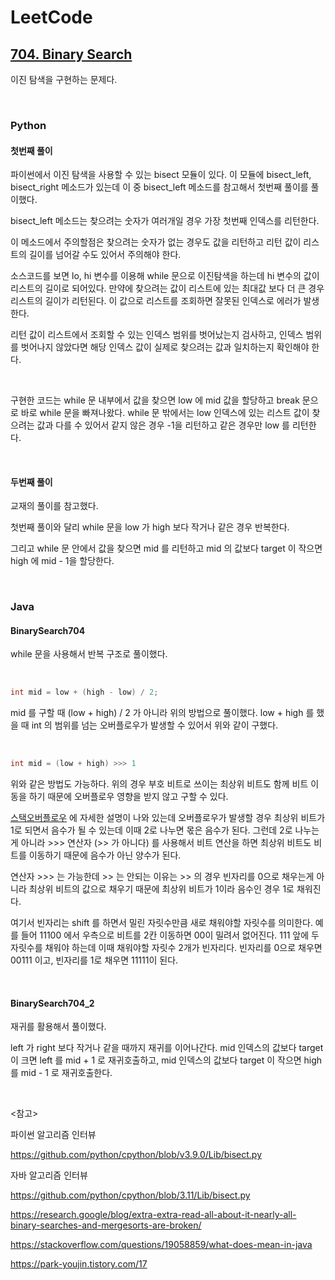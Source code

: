 # LeetCode

## [704. Binary Search](https://leetcode.com/problems/binary-search/)

이진 탐색을 구현하는 문제다.

<br>

### Python

#### 첫번째 풀이

파이썬에서 이진 탐색을 사용할 수 있는 bisect 모듈이 있다. 이 모듈에 bisect_left, bisect_right 메소드가 있는데 이 중 bisect_left 메소드를 참고해서 첫번째 풀이를 풀이했다.

bisect_left 메소드는 찾으려는 숫자가 여러개일 경우 가장 첫번째 인덱스를 리턴한다. 

이 메소드에서 주의할점은 찾으려는 숫자가 없는 경우도 값을 리턴하고 리턴 값이 리스트의 길이를 넘어갈 수도 있어서 주의해야 한다.

소스코드를 보면 lo, hi 변수를 이용해 while 문으로 이진탐색을 하는데 hi 변수의 값이 리스트의 길이로 되어있다. 만약에 찾으려는 값이 리스트에 있는 최대값 보다 더 큰 경우 리스트의 길이가 리턴된다. 이 값으로 리스트를 조회하면 잘못된 인덱스로 에러가 발생한다.

리턴 값이 리스트에서 조회할 수 있는 인덱스 범위를 벗어났는지 검사하고, 인덱스 범위를 벗어나지 않았다면 해당 인덱스 값이 실제로 찾으려는 값과 일치하는지 확인해야 한다.

<br>

구현한 코드는 while 문 내부에서 값을 찾으면 low 에 mid 값을 할당하고 break 문으로 바로 while 문을 빠져나왔다. while 문 밖에서는 low 인덱스에 있는 리스트 값이 찾으려는 값과 다를 수 있어서 같지 않은 경우 -1을 리턴하고 같은 경우만 low 를 리턴한다.

<br>

#### 두번째 풀이

교재의 풀이를 참고했다.

첫번째 풀이와 달리 while 문을 low 가 high 보다 작거나 같은 경우 반복한다. 

그리고 while 문 안에서 값을 찾으면 mid 를 리턴하고 mid 의 값보다 target 이 작으면 high 에 mid - 1을 할당한다.

<br>

### Java

#### BinarySearch704

while 문을 사용해서 반복 구조로 풀이했다.

<br>

```java
int mid = low + (high - low) / 2;
```

mid 를 구할 때 (low + high) / 2 가 아니라 위의 방법으로 풀이했다. low + high 를 했을 때 int 의 범위를 넘는 오버플로우가 발생할 수 있어서 위와 같이 구했다.

<br>

```java
int mid = (low + high) >>> 1
```

위와 같은 방법도 가능하다. 위의 경우 부호 비트로 쓰이는 최상위 비트도 함께 비트 이동을 하기 때문에 오버플로우 영향을 받지 않고 구할 수 있다.

[스택오버플로우](https://stackoverflow.com/questions/19058859/what-does-mean-in-java) 에 자세한 설명이 나와 있는데 오버플로우가 발생할 경우 최상위 비트가 1로 되면서 음수가 될 수 있는데 이때 2로 나누면 몫은 음수가 된다. 그런데 2로 나누는게 아니라 >>> 연산자 (>> 가 아니다) 를 사용해서 비트 연산을 하면 최상위 비트도 비트를 이동하기 때문에 음수가 아닌 양수가 된다.

연산자 >>> 는 가능한데 >> 는 안되는 이유는 >> 의 경우 빈자리를 0으로 채우는게 아니라 최상위 비트의 값으로 채우기 때문에 최상위 비트가 1이라 음수인 경우 1로 채워진다. 

여기서 빈자리는 shift 를 하면서 밀린 자릿수만큼 새로 채워야할 자릿수를 의미한다. 예를 들어 11100 에서 우측으로 비트를 2칸 이동하면 00이 밀려서 없어진다. 111 앞에 두 자릿수를 채워야 하는데 이때 채워야할 자릿수 2개가 빈자리다. 빈자리를 0으로 채우면 00111 이고, 빈자리를 1로 채우면 11111이 된다. 

<br>

#### BinarySearch704_2

재귀를 활용해서 풀이했다.

left 가 right 보다 작거나 같을 때까지 재귀를 이어나간다. mid 인덱스의 값보다 target 이 크면 left 를 mid + 1 로 재귀호출하고, mid 인덱스의 값보다 target 이 작으면 high 를 mid - 1 로 재귀호출한다.

<br>

<참고>

파이썬 알고리즘 인터뷰

https://github.com/python/cpython/blob/v3.9.0/Lib/bisect.py

자바 알고리즘 인터뷰

https://github.com/python/cpython/blob/3.11/Lib/bisect.py

https://research.google/blog/extra-extra-read-all-about-it-nearly-all-binary-searches-and-mergesorts-are-broken/

https://stackoverflow.com/questions/19058859/what-does-mean-in-java

https://park-youjin.tistory.com/17